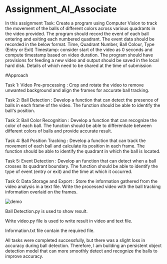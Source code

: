 # Assignment_AI_Associate
In this assignment 
Task:
Create a program using Computer Vision to track the movement of the balls of
different colors across various quadrants in the video provided. The program
should record the event of each ball entering and exiting each numbered
quadrant. The event data should be recorded in the below format.
Time, Quadrant Number, Ball Colour, Type (Entry or Exit)
Timestamp: consider start of the video as 0 seconds and compute timestamp
based on video duration.
The program should have provisions for feeding a new video and output should
be saved in the local hard disk. Details of which need to be shared at the time of
submission 

#Approach

Task 1: Video Pre-processing : 
Crop and rotate the video to remove unwanted background and align the frames for accurate ball tracking.

Task 2: Ball Detection : 
Develop a function that can detect the presence of balls in each frame of the video.
The function should be able to identify the ball's position.

Task 3: Ball Color Recognition :
Develop a function that can recognize the color of each ball.
The function should be able to differentiate between different colors of balls and provide accurate result.

Task 4: Ball Position Tracking :
Develop a function that can track the movement of each ball and calculate its position in each frame.
The function should be able to identify the quadrant in which the ball is located.

Task 5: Event Detection : 
Develop an function that can detect when a ball crosses its quadrant boundary.
The function should be able to identify the type of event (entry or exit) and the time at which it occurred.

Task 6: Data Storage and Export :
Store the information gathered from the video analysis in a text file.
Write the processed video with the ball tracking information overlaid on the frames.



![demo](https://user-images.githubusercontent.com/29145107/229869880-e8ea7d0f-ca98-4acb-b1fa-1460d10125ae.png)



Ball Detection.py is used to show result.

Write video.py  file is used to write result in video and text file.

Information.txt file contain the required file.


All tasks were completed successfully, but there was a slight loss in accuracy during ball detection. Therefore, I am  building an persistent object detection model that can more smoothly detect and recognize the balls to improve accuracy.
